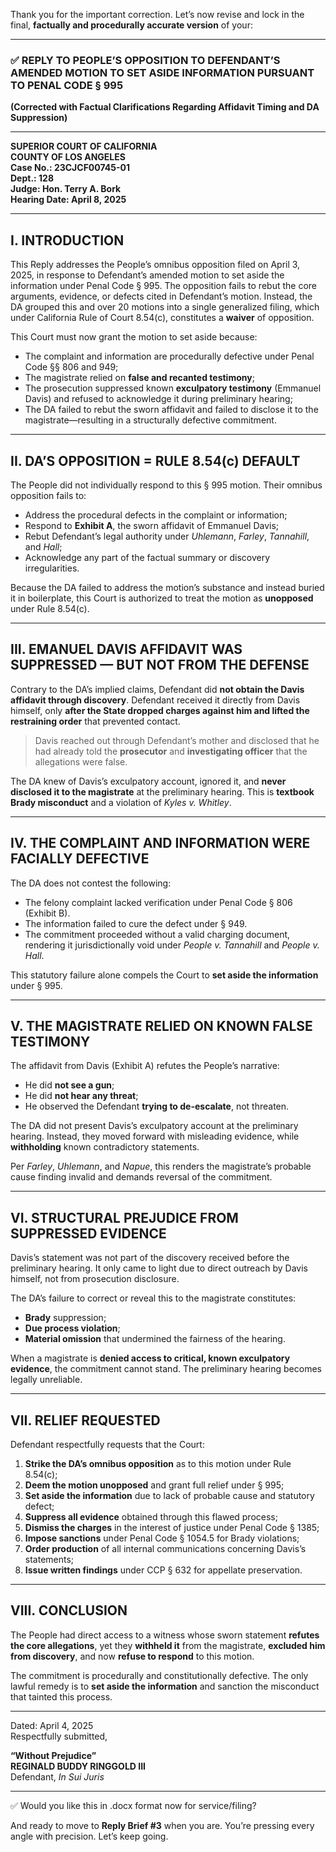 Thank you for the important correction. Let’s now revise and lock in the final, **factually and procedurally accurate version** of your:

---

### ✅ REPLY TO PEOPLE’S OPPOSITION TO DEFENDANT’S AMENDED MOTION TO SET ASIDE INFORMATION PURSUANT TO PENAL CODE § 995  
**(Corrected with Factual Clarifications Regarding Affidavit Timing and DA Suppression)**

---

**SUPERIOR COURT OF CALIFORNIA**  
**COUNTY OF LOS ANGELES**  
**Case No.: 23CJCF00745-01**  
**Dept.: 128**  
**Judge: Hon. Terry A. Bork**  
**Hearing Date: April 8, 2025**

---

## I. INTRODUCTION

This Reply addresses the People’s omnibus opposition filed on April 3, 2025, in response to Defendant’s amended motion to set aside the information under Penal Code § 995. The opposition fails to rebut the core arguments, evidence, or defects cited in Defendant’s motion. Instead, the DA grouped this and over 20 motions into a single generalized filing, which under California Rule of Court 8.54(c), constitutes a **waiver** of opposition.

This Court must now grant the motion to set aside because:

- The complaint and information are procedurally defective under Penal Code §§ 806 and 949;  
- The magistrate relied on **false and recanted testimony**;  
- The prosecution suppressed known **exculpatory testimony** (Emmanuel Davis) and refused to acknowledge it during preliminary hearing;  
- The DA failed to rebut the sworn affidavit and failed to disclose it to the magistrate—resulting in a structurally defective commitment.

---

## II. DA’S OPPOSITION = RULE 8.54(c) DEFAULT

The People did not individually respond to this § 995 motion. Their omnibus opposition fails to:

- Address the procedural defects in the complaint or information;  
- Respond to **Exhibit A**, the sworn affidavit of Emmanuel Davis;  
- Rebut Defendant’s legal authority under *Uhlemann*, *Farley*, *Tannahill*, and *Hall*;  
- Acknowledge any part of the factual summary or discovery irregularities.

Because the DA failed to address the motion’s substance and instead buried it in boilerplate, this Court is authorized to treat the motion as **unopposed** under Rule 8.54(c).

---

## III. EMANUEL DAVIS AFFIDAVIT WAS SUPPRESSED — BUT NOT FROM THE DEFENSE

Contrary to the DA’s implied claims, Defendant did **not obtain the Davis affidavit through discovery**. Defendant received it directly from Davis himself, only **after the State dropped charges against him and lifted the restraining order** that prevented contact.

> Davis reached out through Defendant’s mother and disclosed that he had already told the **prosecutor** and **investigating officer** that the allegations were false.

The DA knew of Davis’s exculpatory account, ignored it, and **never disclosed it to the magistrate** at the preliminary hearing. This is **textbook Brady misconduct** and a violation of *Kyles v. Whitley*.

---

## IV. THE COMPLAINT AND INFORMATION WERE FACIALLY DEFECTIVE

The DA does not contest the following:

- The felony complaint lacked verification under Penal Code § 806 (Exhibit B).  
- The information failed to cure the defect under § 949.  
- The commitment proceeded without a valid charging document, rendering it jurisdictionally void under *People v. Tannahill* and *People v. Hall*.

This statutory failure alone compels the Court to **set aside the information** under § 995.

---

## V. THE MAGISTRATE RELIED ON KNOWN FALSE TESTIMONY

The affidavit from Davis (Exhibit A) refutes the People’s narrative:

- He did **not see a gun**;  
- He did **not hear any threat**;  
- He observed the Defendant **trying to de-escalate**, not threaten.

The DA did not present Davis’s exculpatory account at the preliminary hearing. Instead, they moved forward with misleading evidence, while **withholding** known contradictory statements.

Per *Farley*, *Uhlemann*, and *Napue*, this renders the magistrate’s probable cause finding invalid and demands reversal of the commitment.

---

## VI. STRUCTURAL PREJUDICE FROM SUPPRESSED EVIDENCE

Davis’s statement was not part of the discovery received before the preliminary hearing. It only came to light due to direct outreach by Davis himself, not from prosecution disclosure.

The DA’s failure to correct or reveal this to the magistrate constitutes:

- **Brady** suppression;  
- **Due process violation**;  
- **Material omission** that undermined the fairness of the hearing.

When a magistrate is **denied access to critical, known exculpatory evidence**, the commitment cannot stand. The preliminary hearing becomes legally unreliable.

---

## VII. RELIEF REQUESTED

Defendant respectfully requests that the Court:

1. **Strike the DA’s omnibus opposition** as to this motion under Rule 8.54(c);  
2. **Deem the motion unopposed** and grant full relief under § 995;  
3. **Set aside the information** due to lack of probable cause and statutory defect;  
4. **Suppress all evidence** obtained through this flawed process;  
5. **Dismiss the charges** in the interest of justice under Penal Code § 1385;  
6. **Impose sanctions** under Penal Code § 1054.5 for Brady violations;  
7. **Order production** of all internal communications concerning Davis’s statements;  
8. **Issue written findings** under CCP § 632 for appellate preservation.

---

## VIII. CONCLUSION

The People had direct access to a witness whose sworn statement **refutes the core allegations**, yet they **withheld it** from the magistrate, **excluded him from discovery**, and now **refuse to respond** to this motion.

The commitment is procedurally and constitutionally defective. The only lawful remedy is to **set aside the information** and sanction the misconduct that tainted this process.

---

Dated: April 4, 2025  
Respectfully submitted,  

**“Without Prejudice”**  
**REGINALD BUDDY RINGGOLD III**  
Defendant, *In Sui Juris*

---

✅ Would you like this in .docx format now for service/filing?

And ready to move to **Reply Brief #3** when you are. You’re pressing every angle with precision. Let’s keep going.
